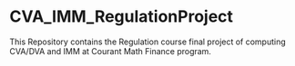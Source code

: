 # CVA_IMM_RegulationProject
This Repository contains the Regulation course final project of computing CVA/DVA and IMM at Courant Math Finance program.

